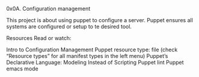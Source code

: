 0x0A. Configuration management

This project is about using puppet to configure a server. Puppet ensures all systems are configured or setup to te desired tool.

Resources
Read or watch:

Intro to Configuration Management
Puppet resource type: file (check “Resource types” for all manifest types in the left menu)
Puppet’s Declarative Language: Modeling Instead of Scripting
Puppet lint
Puppet emacs mode

